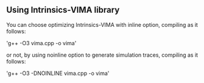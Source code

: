 ## Using Intrinsics-VIMA library

You can choose optimizing Intrinsics-VIMA with inline option, compiling as it follows:

'g++ -O3 vima.cpp -o vima'

or not, by using noinline option to generate simulation traces, compiling as it follows:

'g++ -O3 -DNOINLINE vima.cpp -o vima'
